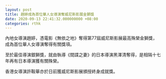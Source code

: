 ```yaml
---
layout: post
title: 趙婷成為首位華人女導演奪威尼斯影展金獅獎
date: 2020-09-13 22:41:32.000000000 +08:00
categories: rthk
---
```


內地女導演趙婷，憑電影《無依之地》奪得第77屆威尼斯影展最高殊榮金獅獎，成為首位華人女導演奪得有關獎項。

至於最佳導演銀獅獎，就由執導《間諜之妻》的日本導演黑澤清奪得，是相隔十七年再有日本導演獲有關殊榮。

香港女導演許鞍華亦於日前獲威尼斯影展頒授終身成就獎。
